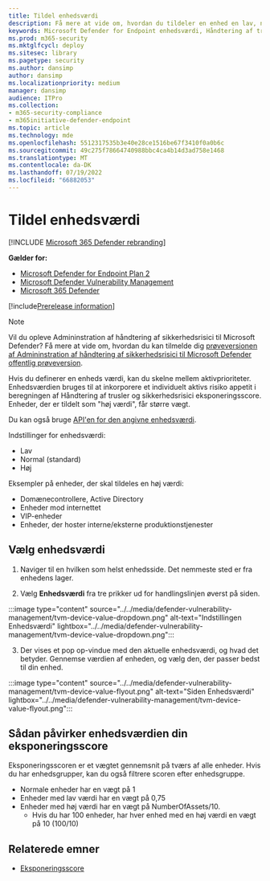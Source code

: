 ```yaml
---
title: Tildel enhedsværdi
description: Få mere at vide om, hvordan du tildeler en enhed en lav, normal eller høj værdi for at hjælpe dig med at skelne mellem aktivprioriteter.
keywords: Microsoft Defender for Endpoint enhedsværdi, Håndtering af trusler og sikkerhedsrisici enhedsværdi, enheder med høj værdi, eksponeringsscore for enhedsværdi
ms.prod: m365-security
ms.mktglfcycl: deploy
ms.sitesec: library
ms.pagetype: security
ms.author: dansimp
author: dansimp
ms.localizationpriority: medium
manager: dansimp
audience: ITPro
ms.collection:
- m365-security-compliance
- m365initiative-defender-endpoint
ms.topic: article
ms.technology: mde
ms.openlocfilehash: 5512317535b3e40e28ce1516be67f3410f0a0b6c
ms.sourcegitcommit: 49c275f78664740988bbc4ca4b14d3ad758e1468
ms.translationtype: MT
ms.contentlocale: da-DK
ms.lasthandoff: 07/19/2022
ms.locfileid: "66882053"
---
```

# <a name="assign-device-value"></a>Tildel enhedsværdi

[!INCLUDE [Microsoft 365 Defender rebranding](../../includes/microsoft-defender.md)]

**Gælder for:**

- [Microsoft Defender for Endpoint Plan 2](https://go.microsoft.com/fwlink/?linkid=2154037)
- [Microsoft Defender Vulnerability Management](index.yml)
- [Microsoft 365 Defender](https://go.microsoft.com/fwlink/?linkid=2118804)

[!include[Prerelease information](../../includes/prerelease.md)]

>[!Note]
> Vil du opleve Admininstration af håndtering af sikkerhedsrisici til Microsoft Defender? Få mere at vide om, hvordan du kan tilmelde dig [prøveversionen af Admininstration af håndtering af sikkerhedsrisici til Microsoft Defender offentlig prøveversion](../defender-vulnerability-management/get-defender-vulnerability-management.md).

Hvis du definerer en enheds værdi, kan du skelne mellem aktivprioriteter. Enhedsværdien bruges til at inkorporere et individuelt aktivs risiko appetit i beregningen af Håndtering af trusler og sikkerhedsrisici eksponeringsscore. Enheder, der er tildelt som "høj værdi", får større vægt.

Du kan også bruge [API'en for den angivne enhedsværdi](../defender-endpoint/set-device-value.md).

Indstillinger for enhedsværdi:

- Lav
- Normal (standard)
- Høj

Eksempler på enheder, der skal tildeles en høj værdi:

- Domænecontrollere, Active Directory
- Enheder mod internettet
- VIP-enheder
- Enheder, der hoster interne/eksterne produktionstjenester

## <a name="choose-device-value"></a>Vælg enhedsværdi

1. Naviger til en hvilken som helst enhedsside. Det nemmeste sted er fra enhedens lager.

2. Vælg **Enhedsværdi** fra tre prikker ud for handlingslinjen øverst på siden.

:::image type="content" source="../../media/defender-vulnerability-management/tvm-device-value-dropdown.png" alt-text="Indstillingen Enhedsværdi" lightbox="../../media/defender-vulnerability-management/tvm-device-value-dropdown.png":::

3. Der vises et pop op-vindue med den aktuelle enhedsværdi, og hvad det betyder. Gennemse værdien af enheden, og vælg den, der passer bedst til din enhed.

:::image type="content" source="../../media/defender-vulnerability-management/tvm-device-value-flyout.png" alt-text="Siden Enhedsværdi" lightbox="../../media/defender-vulnerability-management/tvm-device-value-flyout.png":::

## <a name="how-device-value-impacts-your-exposure-score"></a>Sådan påvirker enhedsværdien din eksponeringsscore

Eksponeringsscoren er et vægtet gennemsnit på tværs af alle enheder. Hvis du har enhedsgrupper, kan du også filtrere scoren efter enhedsgruppe.

- Normale enheder har en vægt på 1
- Enheder med lav værdi har en vægt på 0,75
- Enheder med høj værdi har en vægt på NumberOfAssets/10.
    - Hvis du har 100 enheder, har hver enhed med en høj værdi en vægt på 10 (100/10)

## <a name="related-topics"></a>Relaterede emner

- [Eksponeringsscore](tvm-exposure-score.md)